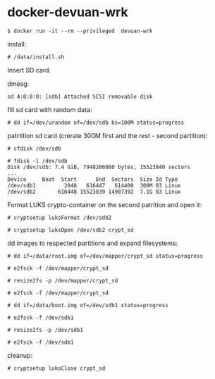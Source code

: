 # docker-devuan-wrk

```
$ docker run -it --rm --privileged  devuan-wrk
```

install:
```
# /data/install.sh
```

Insert SD card.

dmesg:
```
sd 4:0:0:0: [sdb] Attached SCSI removable disk
```

fill sd card with random data:
```
# dd if=/dev/urandom of=/dev/sdb bs=100M status=progress
```

patrtition sd card (crerate 300M first and the rest - second partition):
```
# cfdisk /dev/sdb

# fdisk -l /dev/sdb
Disk /dev/sdb: 7.4 GiB, 7948206080 bytes, 15523840 sectors
...
Device     Boot  Start      End  Sectors  Size Id Type
/dev/sdb1         2048   616447   614400  300M 83 Linux
/dev/sdb2       616448 15523839 14907392  7.1G 83 Linux
```
Format LUKS crypto-container on the second patrition and open it:
```
# cryptsetup luksFormat /dev/sdb2

# cryptsetup luksOpen /dev/sdb2 crypt_sd
```

dd images to respected partitions and expand filesystems:
```
# dd if=/data/root.img of=/dev/mapper/crypt_sd status=progress

# e2fsck -f /dev/mapper/crypt_sd

# resize2fs -p /dev/mapper/crypt_sd

# e2fsck -f /dev/mapper/crypt_sd

# dd if=/data/boot.img of=/dev/sdb1 status=progress

# e2fsck -f /dev/sdb1

# resize2fs -p /dev/sdb1

# e2fsck -f /dev/sdb1
```

cleanup:
```
# cryptsetup luksClose crypt_sd
```
